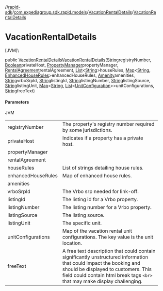 //[rapid-sdk](../../../index.md)/[com.expediagroup.sdk.rapid.models](../index.md)/[VacationRentalDetails](index.md)/[VacationRentalDetails](-vacation-rental-details.md)

# VacationRentalDetails

[JVM]\

public [VacationRentalDetails](index.md)[VacationRentalDetails](-vacation-rental-details.md)([String](https://docs.oracle.com/javase/8/docs/api/java/lang/String.html)registryNumber, [Boolean](https://docs.oracle.com/javase/8/docs/api/java/lang/Boolean.html)privateHost, [PropertyManager](../-property-manager/index.md)propertyManager, [RentalAgreement](../-rental-agreement/index.md)rentalAgreement, [List](https://docs.oracle.com/javase/8/docs/api/java/util/List.html)&lt;[String](https://docs.oracle.com/javase/8/docs/api/java/lang/String.html)&gt;houseRules, [Map](https://docs.oracle.com/javase/8/docs/api/java/util/Map.html)&lt;[String](https://docs.oracle.com/javase/8/docs/api/java/lang/String.html), [EnhancedHouseRules](../-enhanced-house-rules/index.md)&gt;enhancedHouseRules, [Amenity](../-amenity/index.md)amenities, [String](https://docs.oracle.com/javase/8/docs/api/java/lang/String.html)vrboSrpId, [String](https://docs.oracle.com/javase/8/docs/api/java/lang/String.html)listingId, [String](https://docs.oracle.com/javase/8/docs/api/java/lang/String.html)listingNumber, [String](https://docs.oracle.com/javase/8/docs/api/java/lang/String.html)listingSource, [String](https://docs.oracle.com/javase/8/docs/api/java/lang/String.html)listingUnit, [Map](https://docs.oracle.com/javase/8/docs/api/java/util/Map.html)&lt;[String](https://docs.oracle.com/javase/8/docs/api/java/lang/String.html), [List](https://docs.oracle.com/javase/8/docs/api/java/util/List.html)&lt;[UnitConfiguration](../-unit-configuration/index.md)&gt;&gt;unitConfigurations, [String](https://docs.oracle.com/javase/8/docs/api/java/lang/String.html)freeText)

#### Parameters

JVM

| | |
|---|---|
| registryNumber | The property's registry number required by some jurisdictions. |
| privateHost | Indicates if a property has a private host. |
| propertyManager |
| rentalAgreement |
| houseRules | List of strings detailing house rules. |
| enhancedHouseRules | Map of enhanced house rules. |
| amenities |
| vrboSrpId | The Vrbo srp needed for link-off. |
| listingId | The listing id for a Vrbo property. |
| listingNumber | The listing number for a Vrbo property. |
| listingSource | The listing source. |
| listingUnit | The specific unit. |
| unitConfigurations | Map of the vacation rental unit configurations. The key value is the unit location. |
| freeText | A free text description that could contain significantly unstructured information that could impact the booking and should be displayed to customers. This field could contain html break tags `<br>` that may make display challenging. |
